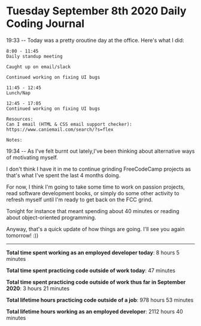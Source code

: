 # Tuesday September 8th 2020 Daily Coding Journal

19:33 -- Today was a pretty oroutine day at the office. Here's what I did:

```
8:00 - 11:45
Daily standup meeting

Caught up on email/slack

Continued working on fixing UI bugs

11:45 - 12:45
Lunch/Nap

12:45 - 17:05
Continued working on fixing UI bugs

Resources:
Can I email (HTML & CSS email support checker): https://www.caniemail.com/search/?s=flex

Notes:
```

19:34 -- As I've felt burnt out lately,I've been thinking about alternative ways of motivating myself.

I don't think I have it in me to continue grinding FreeCodeCamp projects as that's what I've spent the last 4 months doing.

For now, I think I'm going to take some time to work on passion projects, read software development books, or simply do some other activity to refresh myself until I'm ready to get back on the FCC grind.

Tonight for instance that meant spending about 40 minutes or reading about object-oriented programming.

Anyway, that's a quick update of how things are going. I'll see you again tomorrow! :))

---

**Total time spent working as an employed developer today**: 8 hours 5 minutes

**Total time spent practicing code outside of work today**: 47 minutes

**Total time spent practicing code outside of work thus far in September 2020**: 3 hours 21 minutes

**Total lifetime hours practicing code outside of a job**: 978 hours 53 minutes

**Total lifetime hours working as an employed developer**: 2112 hours 40 minutes
